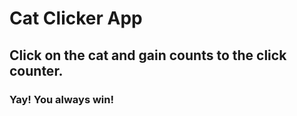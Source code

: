 # Cat Clicker App

## Click on the cat and gain counts to the click counter.
### Yay! You always win!